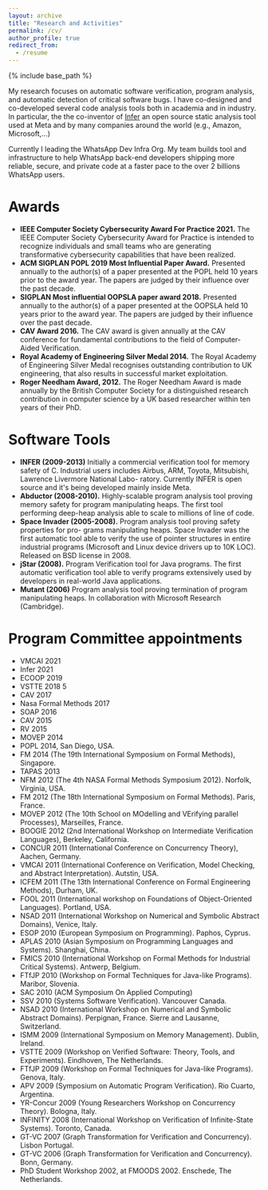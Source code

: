 ```yaml
---
layout: archive
title: "Research and Activities"
permalink: /cv/
author_profile: true
redirect_from:
  - /resume
---
```


{% include base_path %}

My research focuses on automatic software verification, program analysis, and automatic detection of critical software bugs. I have co-designed and co-developed several code analysis tools both in academia and in industry.
In particular, the the co-inventor of <a href="https://fbinfer.com/">Infer</a> an open source static analysis tool used at Meta and by many companies around the world (e.g., Amazon, Microsoft,...)

Currently I leading the WhatsApp Dev Infra Org. My team builds tool and infrastructure to help WhatsApp back-end developers shipping more reliable, secure, and private code at a faster pace to the over 2 billions WhatsApp users.


Awards
======
* **IEEE Computer Society Cybersecurity Award For Practice 2021.** The IEEE Computer Society Cybersecurity Award for Practice is intended to recognize individuals and small teams who are generating transformative cybersecurity capabilities that have been realized.  
* **ACM SIGPLAN POPL 2019 Most Influential Paper Award.** Presented annually to the author(s) of a paper presented at the POPL held 10 years prior to the award year. The papers are judged by their influence over the past decade.
* **SIGPLAN Most influential OOPSLA paper award 2018.** Presented annually to the author(s) of a paper presented at the OOPSLA held 10 years prior to the award year. The papers are judged by their influence over the past decade.
* **CAV Award 2016.** The CAV award is given annually at the CAV conference for fundamental contributions to the field of Computer-Aided Verification.
* **Royal Academy of Engineering Silver Medal 2014.** The Royal Academy of Engineering Silver Medal recognises outstanding contribution to UK engineering, that also results in successful market exploitation.
* **Roger Needham Award, 2012.** The Roger Needham Award is made annually by the British Computer Society for a distinguished research contribution in computer science by a UK based researcher within ten years of their PhD. 

Software Tools 
======
* **INFER (2009-2013)** Initially a commercial verification tool for memory safety of C. Industrial users includes Airbus, ARM, Toyota, Mitsubishi, Lawrence Livermore National Labo- ratory. Currently INFER is open source and it's being developed mainly inside Meta.
* **Abductor (2008-2010).** Highly-scalable program analysis tool proving memory safety for program manipulating heaps. The first tool performing deep-heap analysis able to scale to millions of line of code. 
* **Space Invader (2005-2008).** Program analysis tool proving safety properties for pro- grams manipulating heaps. Space Invader was the first automatic tool able to verify the use of pointer structures in entire industrial programs (Microsoft and Linux device drivers up to 10K LOC). Released on BSD license in 2008.
* **jStar (2008).** Program Verification tool for Java programs. The first automatic verification tool able to verify programs extensively used by developers in real-world Java applications. 
* **Mutant (2006)** Program analysis tool proving termination of program manipulating heaps. In collaboration with Microsoft Research (Cambridge).



Program Committee appointments
======
* VMCAI 2021
* Infer 2021
* ECOOP 2019
* VSTTE 2018 5
* CAV 2017
* Nasa Formal Methods 2017
* SOAP 2016
* CAV 2015
* RV 2015
* MOVEP 2014
* POPL 2014, San Diego, USA.
* FM 2014 (The 19th International Symposium on Formal Methods), Singapore.
* TAPAS 2013
* NFM 2012 (The 4th NASA Formal Methods Symposium 2012). Norfolk, Virginia, USA.
* FM 2012 (The 18th International Symposium on Formal Methods). Paris, France.
* MOVEP 2012 (The 10th School on MOdelling and VErifying parallel Processes),
Marseilles, France.
* BOOGIE 2012 (2nd International Workshop on Intermediate Verification Languages), Berkeley, California.
* CONCUR 2011 (International Conference on Concurrency Theory), Aachen, Germany.
* VMCAI 2011 (International Conference on Verification, Model Checking, and Abstract Interpretation). Autstin, USA.
* ICFEM 2011 (The 13th International Conference on Formal Engineering Methods), Durham, UK.
* FOOL 2011 (International workshop on Foundations of Object-Oriented Languages). Portland, USA.
* NSAD 2011 (International Workshop on Numerical and Symbolic Abstract Domains), Venice, Italy.
* ESOP 2010 (European Symposium on Programming). Paphos, Cyprus.
* APLAS 2010 (Asian Symposium on Programming Languages and Systems). Shanghai, China.
* FMICS 2010 (International Workshop on Formal Methods for Industrial Critical Systems). Antwerp, Belgium.
* FTfJP 2010 (Workshop on Formal Techniques for Java-like Programs). Maribor, Slovenia.
* SAC 2010 (ACM Symposium On Applied Computing)
* SSV 2010 (Systems Software Verification). Vancouver Canada.
* NSAD 2010 (International Workshop on Numerical and Symbolic Abstract Domains). Perpignan, France. Sierre and Lausanne, Switzerland.
* ISMM 2009 (International Symposium on Memory Management). Dublin, Ireland.
* VSTTE 2009 (Workshop on Verified Software: Theory, Tools, and Experiments).
Eindhoven, The Netherlands.
* FTfJP 2009 (Workshop on Formal Techniques for Java-like Programs). Genova, Italy.
* APV 2009 (Symposium on Automatic Program Verification). Rio Cuarto, Argentina.
* YR-Concur 2009 (Young Researchers Workshop on Concurrency Theory). Bologna, Italy.
* INFINITY 2008 (International Workshop on Verification of Infinite-State Systems). Toronto, Canada.
* GT-VC 2007 (Graph Transformation for Verification and Concurrency). Lisbon Portugal.
* GT-VC 2006 (Graph Transformation for Verification and Concurrency). Bonn, Germany.
* PhD Student Workshop 2002, at FMOODS 2002. Enschede, The Netherlands.


  


  

  

  


